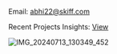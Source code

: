 Email: abhi22@skiff.com

Recent Projects Insights: [View](https://replit.com/@abhiofficial)

![IMG_20240713_130349_452](https://github.com/user-attachments/assets/69063ab0-0344-4d45-94c0-433b58f0188c)
